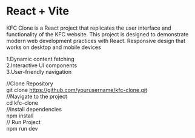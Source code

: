 # React + Vite
KFC Clone is a React project that replicates the user interface and functionality of the KFC website. This project is designed to demonstrate modern web development practices with React.
Responsive design that works on desktop and mobile devices<br>

1.Dynamic content fetching <br>
2.Interactive UI components <br>
3.User-friendly navigation <br>

//Clone Repository <br>
git clone https://github.com/yourusername/kfc-clone.git<br>
//Navigate to the project<br>
cd kfc-clone<br>
//install dependencies<br>
npm install<br>
// Run Project<br>
npm run dev

